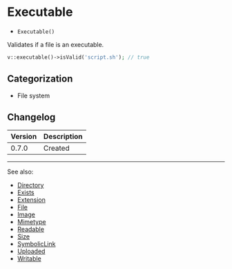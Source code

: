 # Executable

- `Executable()`

Validates if a file is an executable.

```php
v::executable()->isValid('script.sh'); // true
```

## Categorization

- File system

## Changelog

Version | Description
--------|-------------
  0.7.0 | Created

***
See also:

- [Directory](Directory.md)
- [Exists](Exists.md)
- [Extension](Extension.md)
- [File](File.md)
- [Image](Image.md)
- [Mimetype](Mimetype.md)
- [Readable](Readable.md)
- [Size](Size.md)
- [SymbolicLink](SymbolicLink.md)
- [Uploaded](Uploaded.md)
- [Writable](Writable.md)
